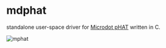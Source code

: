 # mdphat

standalone user-space driver for [Microdot pHAT](https://shop.pimoroni.com/products/microdot-phat) written in C.


![mphat](https://i.imgur.com/xG3oaKE.jpg)

